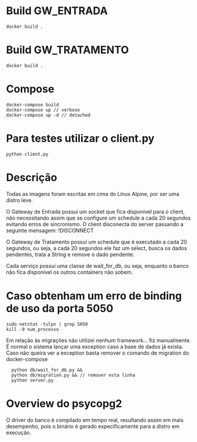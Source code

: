 # Build GW_ENTRADA
	docker build .

# Build GW_TRATAMENTO
	docker build .

# Compose
    docker-compose build
    docker-compose up // verbose
    docker-compose up -d // detached

# Para testes utilizar o client.py
	python client.py

# Descrição

Todas as imagens foram escritas em cima do Linux Alpine, por ser uma distro leve.

O Gateway de Entrada possui um socket que fica disponível para o client, não necessitando
assim que se configure um schedule a cada 20 segundos evitando erros de sincronismo.
O client disconecta do server passando a seguinte mensagem: !DISCONNECT

O Gateway de Tratamento possui um schedule que é executado a cada 20 segundos, ou seja,
a cada 20 segundos ele faz um select, busca os dados pendentes, trata a String e remove o dado pendente.

Cada serviço possui uma classe de wait_for_db, ou seja, enquanto o banco não fica disponível os outros
containers não sobem.

# Caso obtenham um erro de binding de uso da porta 5050
	sudo netstat -tulpn | grep 5050
	kill -9 num_processo

Em relação às migrações não utilizei nenhum framework... fiz manualmente.
É normal o sistema lançar uma exception caso a base de dados já exista.
Caso não queira ver a exception basta remover o comando de migration do docker-compose

      python db/wait_for_db.py &&
      python db/migration.py && // remover esta linha
      python server.py

# Overview do psycopg2
O driver do banco é compilado em tempo real, resultando assim em mais desempenho, pois o binário
é gerado especificamente para a distro em execução.